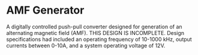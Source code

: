# AMF Generator

A digitally controlled push-pull converter designed for generation of an alternating magnetic field (AMF). THIS DESIGN IS INCOMPLETE. Design specifications had included an operating frequency of 10-1000 kHz, output currents between 0-10A, and a system operating voltage of 12V.
